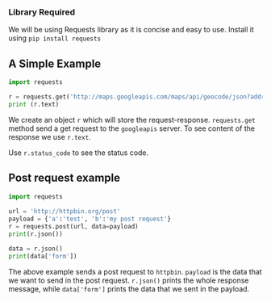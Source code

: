 ### Library Required
We will be using Requests library as it is concise and easy to use. Install it using
`pip install requests`

## A Simple Example
```python
import requests

r = requests.get('http://maps.googleapis.com/maps/api/geocode/json?address=Bengaluru')
print (r.text)
```
We create an object `r` which will store the request-response. `requests.get` method send a get request to the `googleapis` server. To see content of the response we use `r.text`.

Use `r.status_code` to see the status code.

## Post request example
```python
import requests
 
url = 'http://httpbin.org/post'
payload = {'a':'test', 'b':'my post request'}
r = requests.post(url, data=payload) 
print(r.json())

data = r.json()
print(data['form'])
```
The above example sends a post request to `httpbin`. `payload` is the data that we want to send in the post request. `r.json()` prints the whole response message, while `data['form']` prints the data that we sent in the payload.

